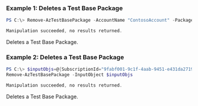 ### Example 1: Deletes a Test Base Package
```powershell
PS C:\> Remove-AzTestBasePackage -AccountName "ContosoAccount" -PackageName "ContosoPackage" -ResourceGroupName "ContosoRG"

Manipulation succeeded, no results returned.
```

Deletes a Test Base Package.

### Example 2: Deletes a Test Base Package
```powershell
PS C:\> $inputObjs=@{SubscriptionId="9fabf001-9c1f-4aab-9451-e431da271956";ResourceGroupName="ContosoRG";TestBaseAccountName="ContosoAccount";PackageName="ContosoPackage"}
Remove-AzTestBasePackage -InputObject $inputObjs

Manipulation succeeded, no results returned.
```

Deletes a Test Base Package.

